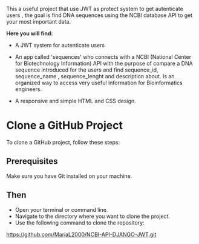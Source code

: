 
This a useful project that use JWT as protect system to get autenticate users , the goal is find DNA sequences using the NCBI database API to get your most important data.

**Here you will find:**

- A JWT system for autenticate users

- An app called 'sequences' who connects with a NCBI (National Center for Biotechnology Information) API with the purpose of compare a DNA sequence introduced for the users and find sequence_id, sequence_name , sequence_lenght and description about. Is an organized way to access very useful information for Bioinformatics engineers.

- A responsive and simple HTML and CSS design.


# Clone a GitHub Project

To clone a GitHub project, follow these steps:

## Prerequisites
Make sure you have Git installed on your machine.


## Then
- Open your terminal or command line.
- Navigate to the directory where you want to clone the project.
- Use the following command to clone the repository:

https://github.com/MariaL2000/NCBI-API-DJANGO-JWT.git
